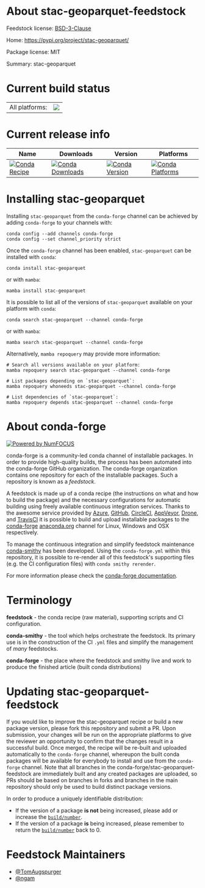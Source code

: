 About stac-geoparquet-feedstock
===============================

Feedstock license: [BSD-3-Clause](https://github.com/conda-forge/stac-geoparquet-feedstock/blob/main/LICENSE.txt)

Home: https://pypi.org/project/stac-geoparquet/

Package license: MIT

Summary: stac-geoparquet

Current build status
====================


<table><tr><td>All platforms:</td>
    <td>
      <a href="https://dev.azure.com/conda-forge/feedstock-builds/_build/latest?definitionId=17051&branchName=main">
        <img src="https://dev.azure.com/conda-forge/feedstock-builds/_apis/build/status/stac-geoparquet-feedstock?branchName=main">
      </a>
    </td>
  </tr>
</table>

Current release info
====================

| Name | Downloads | Version | Platforms |
| --- | --- | --- | --- |
| [![Conda Recipe](https://img.shields.io/badge/recipe-stac--geoparquet-green.svg)](https://anaconda.org/conda-forge/stac-geoparquet) | [![Conda Downloads](https://img.shields.io/conda/dn/conda-forge/stac-geoparquet.svg)](https://anaconda.org/conda-forge/stac-geoparquet) | [![Conda Version](https://img.shields.io/conda/vn/conda-forge/stac-geoparquet.svg)](https://anaconda.org/conda-forge/stac-geoparquet) | [![Conda Platforms](https://img.shields.io/conda/pn/conda-forge/stac-geoparquet.svg)](https://anaconda.org/conda-forge/stac-geoparquet) |

Installing stac-geoparquet
==========================

Installing `stac-geoparquet` from the `conda-forge` channel can be achieved by adding `conda-forge` to your channels with:

```
conda config --add channels conda-forge
conda config --set channel_priority strict
```

Once the `conda-forge` channel has been enabled, `stac-geoparquet` can be installed with `conda`:

```
conda install stac-geoparquet
```

or with `mamba`:

```
mamba install stac-geoparquet
```

It is possible to list all of the versions of `stac-geoparquet` available on your platform with `conda`:

```
conda search stac-geoparquet --channel conda-forge
```

or with `mamba`:

```
mamba search stac-geoparquet --channel conda-forge
```

Alternatively, `mamba repoquery` may provide more information:

```
# Search all versions available on your platform:
mamba repoquery search stac-geoparquet --channel conda-forge

# List packages depending on `stac-geoparquet`:
mamba repoquery whoneeds stac-geoparquet --channel conda-forge

# List dependencies of `stac-geoparquet`:
mamba repoquery depends stac-geoparquet --channel conda-forge
```


About conda-forge
=================

[![Powered by
NumFOCUS](https://img.shields.io/badge/powered%20by-NumFOCUS-orange.svg?style=flat&colorA=E1523D&colorB=007D8A)](https://numfocus.org)

conda-forge is a community-led conda channel of installable packages.
In order to provide high-quality builds, the process has been automated into the
conda-forge GitHub organization. The conda-forge organization contains one repository
for each of the installable packages. Such a repository is known as a *feedstock*.

A feedstock is made up of a conda recipe (the instructions on what and how to build
the package) and the necessary configurations for automatic building using freely
available continuous integration services. Thanks to the awesome service provided by
[Azure](https://azure.microsoft.com/en-us/services/devops/), [GitHub](https://github.com/),
[CircleCI](https://circleci.com/), [AppVeyor](https://www.appveyor.com/),
[Drone](https://cloud.drone.io/welcome), and [TravisCI](https://travis-ci.com/)
it is possible to build and upload installable packages to the
[conda-forge](https://anaconda.org/conda-forge) [anaconda.org](https://anaconda.org/)
channel for Linux, Windows and OSX respectively.

To manage the continuous integration and simplify feedstock maintenance
[conda-smithy](https://github.com/conda-forge/conda-smithy) has been developed.
Using the ``conda-forge.yml`` within this repository, it is possible to re-render all of
this feedstock's supporting files (e.g. the CI configuration files) with ``conda smithy rerender``.

For more information please check the [conda-forge documentation](https://conda-forge.org/docs/).

Terminology
===========

**feedstock** - the conda recipe (raw material), supporting scripts and CI configuration.

**conda-smithy** - the tool which helps orchestrate the feedstock.
                   Its primary use is in the construction of the CI ``.yml`` files
                   and simplify the management of *many* feedstocks.

**conda-forge** - the place where the feedstock and smithy live and work to
                  produce the finished article (built conda distributions)


Updating stac-geoparquet-feedstock
==================================

If you would like to improve the stac-geoparquet recipe or build a new
package version, please fork this repository and submit a PR. Upon submission,
your changes will be run on the appropriate platforms to give the reviewer an
opportunity to confirm that the changes result in a successful build. Once
merged, the recipe will be re-built and uploaded automatically to the
`conda-forge` channel, whereupon the built conda packages will be available for
everybody to install and use from the `conda-forge` channel.
Note that all branches in the conda-forge/stac-geoparquet-feedstock are
immediately built and any created packages are uploaded, so PRs should be based
on branches in forks and branches in the main repository should only be used to
build distinct package versions.

In order to produce a uniquely identifiable distribution:
 * If the version of a package **is not** being increased, please add or increase
   the [``build/number``](https://docs.conda.io/projects/conda-build/en/latest/resources/define-metadata.html#build-number-and-string).
 * If the version of a package **is** being increased, please remember to return
   the [``build/number``](https://docs.conda.io/projects/conda-build/en/latest/resources/define-metadata.html#build-number-and-string)
   back to 0.

Feedstock Maintainers
=====================

* [@TomAugspurger](https://github.com/TomAugspurger/)
* [@ngam](https://github.com/ngam/)

